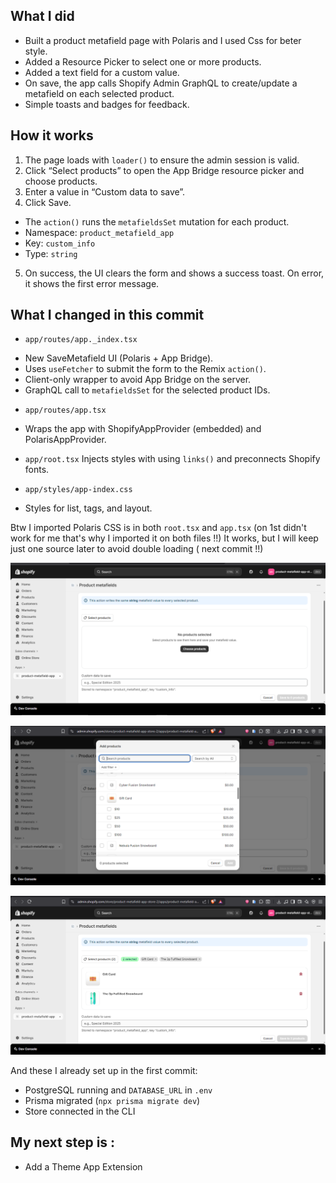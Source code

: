 ## What I did
- Built a product metafield page with Polaris and I used Css for beter style.
- Added a Resource Picker to select one or more products.
- Added a text field for a custom value.
- On save, the app calls Shopify Admin GraphQL to create/update a metafield on each selected product.
- Simple toasts and badges for feedback.

## How it works
1. The page loads with `loader()` to ensure the admin session is valid.
2. Click “Select products” to open the App Bridge resource picker and choose products.
3. Enter a value in “Custom data to save”.
4. Click Save.

- The `action()` runs the `metafieldsSet` mutation for each product.
- Namespace: `product_metafield_app`
- Key: `custom_info`
- Type: `string`

5. On success, the UI clears the form and shows a success toast.
   On error, it shows the first error message.

## What I changed in this commit
* `app/routes/app._index.tsx`
- New SaveMetafield UI (Polaris + App Bridge).
- Uses `useFetcher` to submit the form to the Remix `action()`.
- Client-only wrapper to avoid App Bridge on the server.
- GraphQL call to `metafieldsSet` for the selected product IDs.

* `app/routes/app.tsx`
- Wraps the app with ShopifyAppProvider (embedded) and PolarisAppProvider.

* `app/root.tsx`
Injects styles with using `links()` and preconnects Shopify fonts.

* `app/styles/app-index.css`
- Styles for list, tags, and layout.

Btw I imported Polaris CSS is  in both `root.tsx`  and `app.tsx` (on 1st didn't work for me that's why I imported it on both files !!)
It works, but I will keep just one source later to avoid double loading ( next commit !!)



![alt text](images/UI.png)

![alt text](images/dialog.png)

![alt text](images/UI_2.png)





And these I already set up in the first commit:
- PostgreSQL running and `DATABASE_URL` in `.env`
- Prisma migrated (`npx prisma migrate dev`)
- Store connected in the CLI



## My next step is :
- Add a Theme App Extension